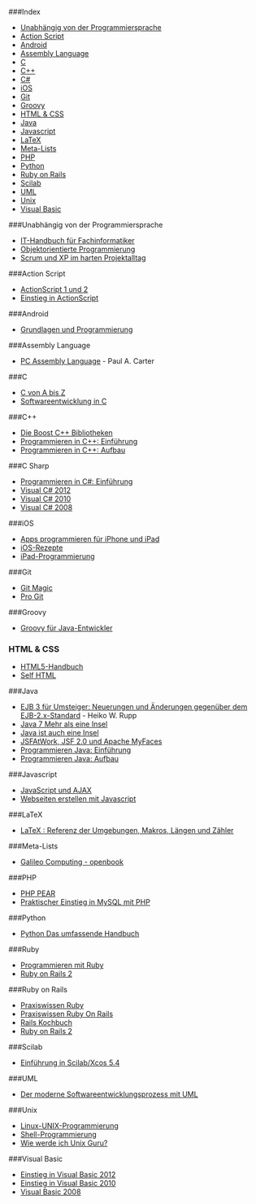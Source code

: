 ###Index
* [Unabhängig von der Programmiersprache](#unabh%C3%A4ngig-von-der-programmiersprache)
* [Action Script](#action-script)
* [Android](#android)
* [Assembly Language](#assembly-language)
* [C](#c)
* [C++](#c-1)
* [C#](#c-sharp)
* [iOS](#ios)
* [Git](#git)
* [Groovy](#groovy)
* [HTML & CSS](#html--css)
* [Java](#java)
* [Javascript](#javascript)
* [LaTeX](#latex)
* [Meta-Lists](#meta-lists)
* [PHP](#php)
* [Python](#python)
* [Ruby on Rails](#ruby-on-rails)
* [Scilab](#scilab)
* [UML](#uml)
* [Unix](#unix)
* [Visual Basic](#visual-basic)

###Unabhängig von der Programmiersprache

* [IT-Handbuch für Fachinformatiker](http://openbook.galileocomputing.de/it_handbuch/)
* [Objektorientierte Programmierung](http://openbook.galileocomputing.de/oop/)
* [Scrum und XP im harten Projektalltag](http://www.infoq.com/resource/news/2007/06/scrum-xp-book/en/resources/ScrumAndXpFromTheTrenchesonline_German.pdf)

###Action Script

* [ActionScript 1 und 2](http://openbook.galileodesign.de/actionscript/)
* [Einstieg in ActionScript](http://openbook.galileodesign.de/actionscript_einstieg/)

###Android

* [Grundlagen und Programmierung](http://www.dpunkt.de/ebooks_files/free/3436.pdf)

###Assembly Language

* [PC Assembly Language](http://drpaulcarter.com/pcasm/) - Paul A. Carter


###C

* [C von A bis Z](http://openbook.galileocomputing.de/c_von_a_bis_z/)
* [Softwareentwicklung in C](http://www.klausschmaranz.com/Downloads/SoftwareentwicklungInC.pdf)

###C++

* [Die Boost C++ Bibliotheken](http://www.highscore.de/cpp/boost/)
* [Programmieren in C++: Einführung](http://www.highscore.de/cpp/einfuehrung/)
* [Programmieren in C++: Aufbau](http://www.highscore.de/cpp/aufbau/)

###C Sharp

* [Programmieren in C#: Einführung](http://www.highscore.de/csharp/einfuehrung/)
* [Visual C# 2012](http://openbook.galileocomputing.de/visual_csharp_2012/)
* [Visual C# 2010](http://openbook.galileocomputing.de/visual_csharp_2010/)
* [Visual C# 2008](http://openbook.galileocomputing.de/visual_csharp/)

###iOS

* [Apps programmieren für iPhone und iPad](http://openbook.galileocomputing.de/apps_programmieren_fuer_iphone_und_ipad/)
* [iOS-Rezepte](http://examples.oreilly.de/openbooks/iosrecipesger.zip)
* [iPad-Programmierung](http://examples.oreilly.de/openbooks/pdf_ipadprogpragger.pdf)

###Git

* [Git Magic](http://www-cs-students.stanford.edu/~blynn/gitmagic/intl/de/)
* [Pro Git](http://git-scm.com/book/de)

###Groovy

* [Groovy für Java-Entwickler](http://examples.oreilly.de/openbooks/pdf_groovyger.pdf)

### HTML & CSS

* [HTML5-Handbuch](http://webkompetenz.wikidot.com/docs:html-handbuch)
* [Self HTML](http://de.selfhtml.org/)

###Java

* [EJB 3 für Umsteiger: Neuerungen und Änderungen gegenüber dem EJB-2.x-Standard](http://bsd.de/e3fu/umfrage.html) - Heiko W. Rupp
* [Java 7 Mehr als eine Insel](http://openbook.galileocomputing.de/java7/)
* [Java ist auch eine Insel](http://openbook.galileocomputing.de/javainsel/)
* [JSFAtWork, JSF 2.0 und Apache MyFaces](http://jsfatwork.irian.at/book_de/)
* [Programmieren Java: Einführung](http://www.highscore.de/java/einfuehrung/)
* [Programmieren Java: Aufbau](http://www.highscore.de/java/aufbau/)

###Javascript

* [JavaScript und AJAX](http://openbook.galileocomputing.de/javascript_ajax/)
* [Webseiten erstellen mit Javascript](http://www.highscore.de/javascript/)

###LaTeX

* [LaTeX : Referenz der Umgebungen, Makros, Längen und Zähler](http://www.lehmanns.de/page/latexreferenz/)

###Meta-Lists
* [Galileo Computing - openbook](http://www.galileocomputing.de/katalog/openbook)


###PHP

* [PHP PEAR](http://openbook.galileocomputing.de/php_pear/)
* [Praktischer Einstieg in MySQL mit PHP](http://examples.oreilly.de/openbooks/pdf_einmysql2ger.pdf)

###Python

* [Python Das umfassende Handbuch](http://openbook.galileocomputing.de/python/)

###Ruby

* [Programmieren mit Ruby](http://approximity.com/rubybuch2/)
* [Ruby on Rails 2](http://openbook.galileocomputing.de/ruby_on_rails/)

###Ruby on Rails

* [Praxiswissen Ruby](http://www.oreilly.de/german/freebooks/rubybasger/pdf_rubybasger.pdf)
* [Praxiswissen Ruby On Rails](http://examples.oreilly.de/openbooks/pdf_rubyonrailsbasger.pdf)
* [Rails Kochbuch](http://examples.oreilly.de/openbooks/pdf_railsckbkger.pdf)
* [Ruby on Rails 2](http://openbook.galileocomputing.de/ruby_on_rails/)

###Scilab

* [Einführung in Scilab/Xcos 5.4](http://www.buech-gifhorn.de/scilab/Einfuehrung.pdf)

###UML

* [Der moderne Softwareentwicklungsprozess mit UML](http://www.highscore.de/uml)

###Unix

* [Linux-UNIX-Programmierung](http://openbook.galileocomputing.de/linux_unix_programmierung/)
* [Shell-Programmierung](http://openbook.galileocomputing.de/shell_programmierung/)
* [Wie werde ich Unix Guru?](http://openbook.galileocomputing.de/unix_guru/)

###Visual Basic

* [Einstieg in Visual Basic 2012](http://openbook.galileocomputing.de/einstieg_vb_2012/)
* [Einstieg in Visual Basic 2010](http://openbook.galileocomputing.de/einstieg_vb_2010/)
* [Visual Basic 2008](http://openbook.galileocomputing.de/visualbasic_2008/)
